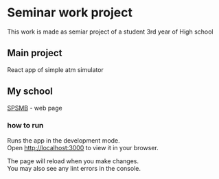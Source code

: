 # Seminar work project

This work is made as semiar project of a student 3rd year of High school
 
## Main project

React app of simple atm simulator

## My school

[SPSMB](https://www.spsmb.cz/) - web page

### how to run

Runs the app in the development mode.\
Open [http://localhost:3000](http://localhost:3000) to view it in your browser.

The page will reload when you make changes.\
You may also see any lint errors in the console.

